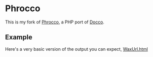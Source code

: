 Phrocco
=======

This is my fork of [Phrocco](http://github.com/oneblackbear/phrocco), a PHP port of [Docco](http://jashkenas.github.com/docco/).

Example
-------

Here's a very basic version of the output you can expect, [WaxUrl.html](http://media.oneblackbear.com.s3.amazonaws.com/WaxUrl.html)
